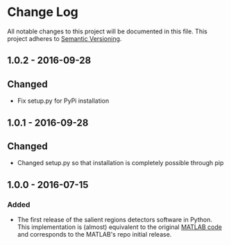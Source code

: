 # Change Log
All notable changes to this project will be documented in this file.
This project adheres to [Semantic Versioning](http://semver.org/). 

## 1.0.2 - 2016-09-28
## Changed
- Fix setup.py for PyPi installation

## 1.0.1 - 2016-09-28
## Changed
- Changed setup.py so that installation is completely possible through pip

## 1.0.0 - 2016-07-15
### Added
- The first release of the salient regions detectors software in Python. This implementation is (almost) equivalent to 
the original [MATLAB code](https://github.com/NLeSC/SalientDetector-matlab) and corresponds to the MATLAB's repo initial release. 
